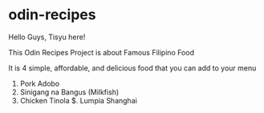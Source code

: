# odin-recipes
Hello Guys, Tisyu here!

This Odin Recipes Project is about Famous Filipino Food

It is 4 simple, affordable, and delicious food that you can add to your menu
1. Pork Adobo
2. Sinigang na Bangus (Milkfish)
3. Chicken Tinola
$. Lumpia Shanghai